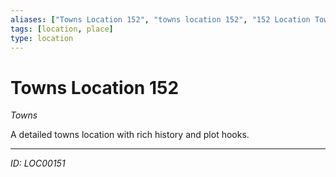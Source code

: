 ```yaml
---
aliases: ["Towns Location 152", "towns location 152", "152 Location Towns"]
tags: [location, place]
type: location
---
```


# Towns Location 152

*Towns*

A detailed towns location with rich history and plot hooks.

---
*ID: LOC00151*